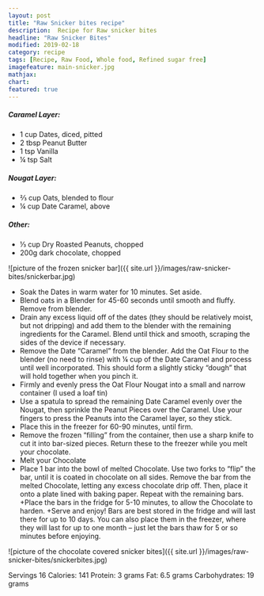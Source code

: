 ```yaml
---
layout: post
title: "Raw Snicker bites recipe"
description:  Recipe for Raw snicker bites
headline: "Raw Snicker Bites"
modified: 2019-02-18
category: recipe
tags: [Recipe, Raw Food, Whole food, Refined sugar free]
imagefeature: main-snicker.jpg
mathjax: 
chart:
featured: true
---
```

<style>

	

		.post-template .notepad-post-content > div:not(.notepad-post-title) p:first-child {

			    font-size: 1rem;
		
		}

		.notepad-post-title h1{

        	color: #e51843!important;
    	}

</style>



##### Caramel Layer:

+ 1 cup Dates, diced, pitted
+ 2 tbsp Peanut Butter
+ 1 tsp Vanilla 
+ ¼ tsp Salt

##### Nougat Layer:

+ ⅔ cup Oats, blended to flour
+ ¼ cup Date Caramel, above

##### Other:

+ ⅓ cup Dry Roasted Peanuts, chopped
+ 200g dark chocolate, chopped



![picture of the frozen snicker bar]({{ site.url }}/images/raw-snicker-bites/snickerbar.jpg)


+ Soak the Dates in warm water for 10 minutes. Set aside.
+ Blend oats in a Blender for 45-60 seconds until smooth and fluffy. Remove from blender.
+ Drain any excess liquid off of the dates (they should be relatively moist, but not dripping) and add them to the blender with the remaining ingredients for the Caramel. Blend until thick and smooth, scraping the sides of the device if necessary.
+ Remove the Date “Caramel” from the blender. Add the Oat Flour to the blender (no need to rinse) with ¼ cup of the Date Caramel and process until well incorporated. This should form a slightly sticky “dough” that will hold together when you pinch it.
+ Firmly and evenly press the Oat Flour Nougat into a small and narrow container (I used a loaf tin)
+ Use a spatula to spread the remaining Date Caramel evenly over the Nougat, then sprinkle the Peanut Pieces over the Caramel. Use your fingers to press the Peanuts into the Caramel layer, so they stick.
+ Place this in the freezer for 60-90 minutes, until firm.
+ Remove the frozen “filling” from the container, then use a sharp knife to cut it into bar-sized pieces. Return these to the freezer while you melt your chocolate.
+ Melt your Chocolate
+ Place 1 bar into the bowl of melted Chocolate. Use two forks to “flip” the bar, until it is coated in chocolate on all sides. Remove the bar from the melted Chocolate, letting any excess chocolate drip off. Then, place it onto a plate lined with baking paper. Repeat with the remaining bars.
+Place the bars in the fridge for 5-10 minutes, to allow the Chocolate to harden.
+Serve and enjoy! Bars are best stored in the fridge and will last there for up to 10 days. You can also place them in the freezer, where they will last for up to one month – just let the bars thaw for 5 or so minutes before enjoying.




![picture of the chocolate covered snicker bites]({{ site.url }}/images/raw-snicker-bites/snickerbites.jpg)

Servings 16
Calories: 141
Protein: 3 grams
Fat: 6.5 grams
Carbohydrates: 19 grams